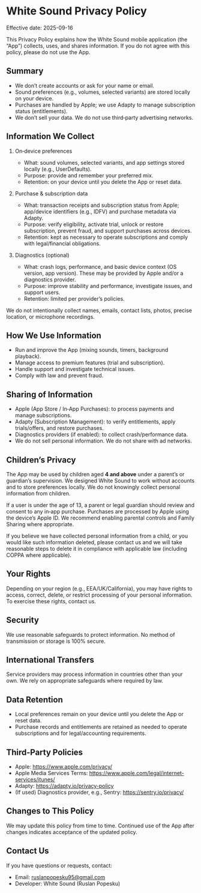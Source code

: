 # White Sound Privacy Policy

Effective date: 2025-09-16

This Privacy Policy explains how the White Sound mobile application (the “App”) collects, uses, and shares information. If you do not agree with this policy, please do not use the App.

## Summary
- We don’t create accounts or ask for your name or email.
- Sound preferences (e.g., volumes, selected variants) are stored locally on your device.
- Purchases are handled by Apple; we use Adapty to manage subscription status (entitlements).
- We don’t sell your data. We do not use third‑party advertising networks.

## Information We Collect
1. On‑device preferences
   - What: sound volumes, selected variants, and app settings stored locally (e.g., UserDefaults).
   - Purpose: provide and remember your preferred mix.
   - Retention: on your device until you delete the App or reset data.

2. Purchase & subscription data
   - What: transaction receipts and subscription status from Apple; app/device identifiers (e.g., IDFV) and purchase metadata via Adapty.
   - Purpose: verify eligibility, activate trial, unlock or restore subscription, prevent fraud, and support purchases across devices.
   - Retention: kept as necessary to operate subscriptions and comply with legal/financial obligations.

3. Diagnostics (optional)
   - What: crash logs, performance, and basic device context (OS version, app version). These may be provided by Apple and/or a diagnostics provider.
   - Purpose: improve stability and performance, investigate issues, and support users.
   - Retention: limited per provider’s policies.

We do not intentionally collect names, emails, contact lists, photos, precise location, or microphone recordings.

## How We Use Information
- Run and improve the App (mixing sounds, timers, background playback).
- Manage access to premium features (trial and subscription).
- Handle support and investigate technical issues.
- Comply with law and prevent fraud.

## Sharing of Information
- Apple (App Store / In‑App Purchases): to process payments and manage subscriptions.
- Adapty (Subscription Management): to verify entitlements, apply trials/offers, and restore purchases.
- Diagnostics providers (if enabled): to collect crash/performance data.
- We do not sell personal information. We do not share with ad networks.

## Children’s Privacy
The App may be used by children aged **4 and above** under a parent’s or guardian’s supervision. We designed White Sound to work without accounts and to store preferences locally. We do not knowingly collect personal information from children.

If a user is under the age of 13, a parent or legal guardian should review and consent to any in‑app purchase. Purchases are processed by Apple using the device’s Apple ID. We recommend enabling parental controls and Family Sharing where appropriate.

If you believe we have collected personal information from a child, or you would like such information deleted, please contact us and we will take reasonable steps to delete it in compliance with applicable law (including COPPA where applicable).

## Your Rights
Depending on your region (e.g., EEA/UK/California), you may have rights to access, correct, delete, or restrict processing of your personal information. To exercise these rights, contact us.

## Security
We use reasonable safeguards to protect information. No method of transmission or storage is 100% secure.

## International Transfers
Service providers may process information in countries other than your own. We rely on appropriate safeguards where required by law.

## Data Retention
- Local preferences remain on your device until you delete the App or reset data.
- Purchase records and entitlements are retained as needed to operate subscriptions and for legal/accounting requirements.

## Third‑Party Policies
- Apple: https://www.apple.com/privacy/
- Apple Media Services Terms: https://www.apple.com/legal/internet-services/itunes/
- Adapty: https://adapty.io/privacy-policy
- (If used) Diagnostics provider, e.g., Sentry: https://sentry.io/privacy/

## Changes to This Policy
We may update this policy from time to time. Continued use of the App after changes indicates acceptance of the updated policy.

## Contact Us
If you have questions or requests, contact:
- Email: ruslanpopesku95@gmail.com
- Developer: White Sound (Ruslan Popesku)
